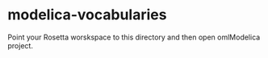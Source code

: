 # modelica-vocabularies

Point your Rosetta worskspace to this directory and then open omlModelica project.
